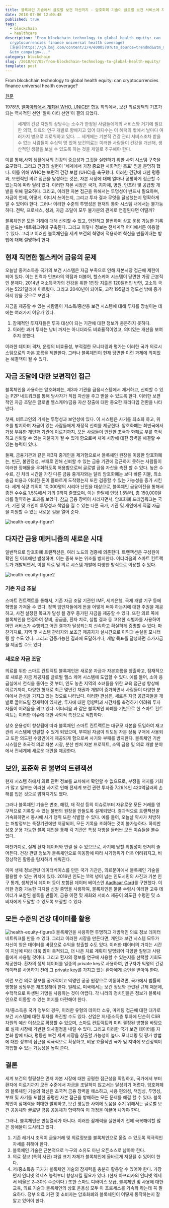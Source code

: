 ```yaml
---
title: 블록체인 기술에서 글로벌 보건 자산까지 - 암호화폐 기술이 글로벌 보건 서비스에 자본을 공급할 수 있는가?
date: 2018-07-06 12:00:48
published: true
tags:
  - blockchain
  - healthcare
description: "From blockchain technology to global health equity: can
  cryptocurrencies finance universal health coverage?
  [원문](https://gh.bmj.com/content/2/4/e000570?utm_source=trendmd&utm_medium=cpc\
  &utm_campaign=..."
category: blockchain
slug: /2018/07/05/from-blockchain-technology-to-global-health-equity/
template: post
---
```


From blockchain technology to global health equity: can cryptocurrencies finance universal health coverage?

[원문](https://gh.bmj.com/content/2/4/e000570?utm_source=trendmd&utm_medium=cpc&utm_campaign=bmjgh&utm_content=consumer&utm_term=1-B)

1978년, [알마아타애서 개최된 WHO, UNICEF](http://www.pharmacist.or.kr/node/2679) 합동 회의에서, 보건 의료정책의 기초가 되는 역사적인 선언 '알마 아타 선언'이 결의 되었다.

> 세계의 건강 자원의 상당수는 소수가 한정된 사람들에게의 서비스와 거기에 필요한 의학, 의료의 연구 개발로 향해지고 있어 대다수는 이 혜택의 밖에서 날마다 여러가지 병으로 괴로워하고 있다. … 세계에는 기본적 건강 관리 서비스조차 받을 수 없는 사람들이 수십억 명 있어 보건의료는 이러한 사람들이 건강을 개선해, 생산적인 생활을 보낼 수 있도록 하는 것을 제일로 추구해야 한다.

이를 통해,사회 생활에서의 건강의 중요성과 그것을 실현하기 위한 사회 시스템 구축을 요구했다. 그리고 건강의 실현이 '세계에서 가장 중요한 사회적인 목표' 임을 분명히 했다. 이를 위해 WHO는 보편적 건강 보험 (UHC)을 촉구했다. 이러한 건강에 대한 평등과, 보편적인 의료 접근을 달성하는 것은, 자본 시장에 대해 얼마나 공평하게 접근할 수 있는지에 따라 달려 있다. 이러한 자본 시장은 국가, 지자체, 병원, 인프라 및 공급망 개발을 위해 필요하다. 그리고, 이러한 자본 접근을 위해서는 투명성이 반드시 필요하며, 자금이 언제, 어떻게, 어디서 쓰이는지, 그리고 투자 결과 무엇을 달성했는지 명확하게 알 수 있어야 한다. 그러나 이러한 수준의 투명성은 현재의 통화 시스템 내에서는 불가능하다. 전략, 프로세스, 성과, 자금 조달이 모두 불가분의 관계로 연결된다면 어떨까?

블록체인은 모든 거래에 대해 신뢰할 수 있고, 안전하고 불변하며 상호 운용 가능한 기록을 만드는 네트워크위에 구축된다. 그리고 이렇나 정보는 전세계적 어디에서든 이용할 수 있다. 그리고 이러한 블록체인을 세계 보건의 혁명에 적용하여 혁신을 만들어내는 방법에 대해 설명하려 한다.

## 현재 직면한 헬스케어 금융의 문제

오늘날 중저소득층 국가의 보건 시스템은 자금 부족으로 인해 자본시장 접근에 제한이 되어 있다. 이는 인력과 인프라의 약점과 더불어, 헬스케어 시스템이 당면한 가장 근본적인 문제다. 2014년 저소득국가의 건강을 위한 1인당 지출은 120달러인 반면, 고소득 국가는 5221달러에 이르렀다. 그리고 2040년이 되어도, 고작 195달러 정도선 밖에 증가하지 않을 것으로 보인다.

자금을 제공할 수 있는 사람들이 저소득/중산층 보건 시스템에 대해 투자를 망설이는 데에는 여러가지 이유가 있다.

1. 잠재적인 투자자들은 투자 대상이 되는 기관에 대한 정보가 충분하지 못하다.
2. 이러한 과거 투자는 낭비 까지는 아니더라도 비효율적이었고, 의미있는 개선을 보여주지 못했다.

이러한 데이터 격차, 운영의 비효율성, 부적절한 모니터링과 평가는 이러한 국가 의료시스템으로의 자본 흐름을 제한한다. 그러나 블록체인이 현재 당면한 이런 과제에 의미있는 해결책이 될 수 있다.

## 자금 조달에 대한 보편적인 접근

블록체인을 사용하는 암호화폐는, 제3자 기관을 금융시스템에서 제거하고, 신뢰할 수 있는 P2P 네트워크를 통해 당사자가 직접 자산을 주고 받을 수 있도록 한다. 이러한 보편적인 자금 조달은 글로벌 헬스케어/금융 자산 창출에 대한 중요한 패러다임 전환을 나타낸다.

첫째, 비트코인의 가치는 투명성과 보안성에 있다. 이 시스템은 사기를 최소화 하고, 위조를 방지하며 자금이 있는 사람들에게 재정적 신뢰를 제공한다. 암호화폐는 최빈국에서 가장 부유한 개인과 기관에 이르기까지, 모든 사람들이 안전한 초국과 화폐로 부를 축적하고 신뢰할 수 있는 지불자가 될 수 있게 함으로써 새계 시장에 대한 장벽을 해결할 수 있는 능력이 있다.

둘째, 금융기관과 같은 제3자 중개인을 제거함으로서 블록체인 원장을 이용한 암호화폐는, 빈곤, 불안정성, 부패로 인해 신뢰할 수 있는 금융 기관에 접근하지 못하는 사람들이 이러한 장애물을 우회하도록 허용함으로써 글로벌 금융 자산을 촉진 할 수 있다. 높은 수수료, 긴 처리 시간을 가진 다른 금융 중개자와는 달리 암호화폐는 보다 빠른 지불, 최소 송금 비용과 이러한 돈이 올바르게 도착했는지 또한 검증할 수 있는 가능성을 증가 시킨다. 세계 식량 계획이 10,000명의 시리아 난민을 대상으로, 블록체인 금융이전을 통해서 종전 수수료 1.5%에서 거의 0까지 줄였으며, 이는 한달에 인당 1.5달러, 총 150,000달러를 절약하는 효과를 보았다. [참고](https://www.cgdev.org/sites/default/files/blockchain-and-economic-development-hype-vs-reality_0.pdf) 금융 장벽이 사라지면서, 암호화폐 프레임워크는 국가, 기관 및 개인이 투명성과 책임을 질 수 있는 다른 국가, 기관 및 개인에게 직접 자금을 지원할 수 있는 새로운 길을 열어 준다.

![health-equity-figure1](../images/health-equity-figure1.jpg)

## 다자간 금융 메커니즘의 새로운 시대

일반적으로 암호화폐 트랜잭션은, 여러 노드의 검증에 의존한다. 트랜잭션은 구성원이 확인 된 이후에만 발생하며, 이는 중복 또는 위조를 방지한다. 이더리움의 스마트 컨트랙트가 개발되면서, 이를 의료 및 의료 시스템 개발에 다양한 방식으로 이용할 수 있다.

![health-equity-figure2](../images/health-equity-figure2.jpg)

### 기존 자금 조달

스마트 컨트랙트를 통해서, 기존 자금 조달 기관인 IMF, 세계은행, 국제 개발 기구 등에 혁명을 가져올 수 있다. 정책 임안자들에게 돈을 어떻게 써야 하는지에 대한 주권을 제공하고, 사전 설정된 목표가 달성 될 경우 증가된 자금을 제공할 수 있다. 또한 의료 쪽에 블록체인을 연결하여 장비, 공급품, 환자 치료, 실험 결과 등 고유한 식별자를 사용하여 어떤 서비스가 수행되고 어떤 결과가 달성되는지 신속하고 확실하게 증명할 수 있다. 마찬가지로, 지역 및 시스템 관리자와 보조금 제공자가 실시간으로 이익과 손실을 모니터링 할 수도 있다. 그리고 검증가능한 결과에 도달하거나, 개발 목표를 달성하면 추가자금을 제공할 수도 있다.

### 새로운 자금 조달

의료를 위한 스마트 컨트랙트 블록체인은 새로운 자금과 자본흐름을 창출하고, 잠재적으로 새로운 자금 제공자를 글로벌 헬스 케어 시스템에 도입할 수 있다. 예를 들어, 소아 응급실에서 천식을 줄이는 것 부터, 인도 농촌 지역의 소녀들을 위한 교육 접근성 향상에 이르기까지, 다양한 형태로 최근 몇년간 채권과 개발이 증가하면서 사람들이 다양한 분야에서 관심을 가지고 있는 것으로 나타났다. 이러한 관심은, 새로운 자금 공급자들을 개발로 끌어드릴 잠재력이 있지만, 투자에 대한 영향력과 시간차를 측정하기 어려워 투자자들이 어려움을 겪고 있다. 이더리움 과 같은 블록체인 화폐를 기반으로 한 스마트 컨트랙트는 이러한 이슈에 대한 사회적 촉진으로 적합하다.

상호 운용성이 향상됨에 따라 블록체인 스마트 컨트랙트는 대규모 자본을 도입하여 재고관리 시스템에 연결할 수 있게 되었으며, 부여된 자금이 의도된 자본 상품 구매에 사용되고 또한 의도된 수령인에게 제공되게 함으로써 사기와 부패를 방지한다. 블록체인 기반 시스템은 초국적 의료 자본 시장, 분산 벤처 자본 프로젝트, 소액 금융 및 의료 개발 분야에서 전세계에 새로운 대안을 제공한다.

## 보안, 표준화 된 불변의 트랜잭션

현재 시스템 하에서 의료 관련 정보를 교차해서 확인할 수 없으므로, 부정을 저지를 기회가 많고 일부는 이러한 사기로 인해 전세계 보건 관련 투자중 7.29%인 420억달러의 손해를 입은 것으로 밝혀지기도 했다.

그러나 블록체인 기술은 변조, 해킹, 재 작성 등의 이슈로부터 자유로운 모든 거래를 영구적으로 기록할 수 있는 불변의 원장을 만들도록 설계되었다. 결과적으로 트랜잭션을 가속화하면서 동시에 사기 행위 또한 식별할 수 있다. 예를 들어, 오늘날 약사가 처방하는 처방정보는 특정기관에만 저장되어, 모든 기록을 조회하는 것이 불가능하다. 하지만 상호 운용 가능한 블록 체인을 통해 각 기관은 특정 처방을 둘러싼 모든 이슈들을 볼수 있다.

마찬가지로, 실제 환자 데이터와 연결 될 수 있으므로, 사기에 당할 위험성이 현저히 줄어든다. 건강 관련 정보가 블록체인으로 이동함에 따라 사기행위가 더욱 어려워지고, 비정상적인 활동을 탐지하기 쉬워진다.

이미 생체 정보관련 데이터베이스를 만든 국가 기관은, 의료분야에서 블록체인 기술을 활용할 수 있는 위치에 있다. 2016년 인도는 11억 녕이 넘는 인도시민의 사진과 기본 인구 통계, 생체인식 데이터 등이 포함된 데이터 베이스인 [Aadhaar Card](https://www.uidai.gov.in/)를 구현했다. 이러한 검증 가능한 디지털 신원 증명을 사용하여, 블록체인은 물품 수령시 이러한 고유 데이터가 포함된 블록을 만들어, 금융 이전 및 재화와 서비스 제공이 의도된 수령인 및 소비자에게 도달할 수 있도록 보장할 수 있다.

## 모든 수준의 건강 데이터를 활용

![health-equity-figure3](../images/health-equity-figure3.jpg)
블록체인을 사용하면 투명하고 개방적인 의료 정보 데이터 네트워크를 만들 수 있다. 그리고 이러한 시장을 만든다면, 개인과 보건 시스템 모두가 자신이 얻은 데이터를 바탕으로 수익을 창출할 수도 있다. 이러한 데이터의 가치는 시간이 지남에 따라 더욱 많이 축적되고, 더 나은 치료 계획이 발명되어 다양한 질병과 사람들에게 사용될 것이다. 그리고 환자의 정보를 연구에 사용할 수 있는지를 선택할 기회도 제공한다. 환자의 생체 데이터를 일종의 private key로 사용하여, 연구자가 익명의 건강데이터를 사용하기 전에 그 private key를 가지고 있는 환자에게 승인을 받아야 한다.

이런 보건 의료 정보를 공개적이고 익명인 공공 원장으로 이동하려면, 국가에서 법률의 방향을 상당부분 재조정해야 한다. 일례로, 미국에서는 보건 정보와 관련된 규제 때문에, 수학적으로 파생된 가명을 사용하는 것이 어렵다. 각 나라의 정치인들은 정보가 블록체인으로 이동할 수 있는 여지를 마련해야 한다.

저/중소득층 국가 정부의 경우, 이러한 유형의 데이터 소유, 마케팅 접근에 대한 대가로 보건 시스템에 대한 투자를 촉진할 수도 있다. 산업은 저/중소득층 투자에 단순히 CSR차원의 예산 이상으로 확장할 수 있으며, 스마트 컨트랙트와 미리 결정된 방향을 바탕으로 실제 시장에 기반한 의사결정을 내릴 수 있다. 그리고 이러한 국가 보건 데이터를 자본화 함에 따라, 평등한 보건 세계 시장을 창출할 가능성이 높다. 모니터링 및 평가 방법에 대한 정부의 접근을 적극적으로 확장하고, 비용 효율적인 국가 및 지역에 보건정책이 개입할 수 있는 가능성을 높여 준다.

## 결론

세계 보건의 형평성은 먼저 자본 시장에 대한 공평한 접근성을 확립하고, 국가에서 부터 환자에 이르기까지 모든 수준에서 자금을 조달하지 않고서는 달성되기 어렵다. 암호화폐와 블록체인 기술의 혁신은 초국적 금융 장벽을 해소하고, 사용 편의성, 책임성, 투명성, 부패 및 사기를 포함한 공평한 자본 접근을 방해하는 모든 문제를 해결 할 수 있다. 블록체인이 잠재력을 최대한 발휘하고, 보건 평등한 사회에 도움을 주기 위해서는 글로벌 보건 공동체와 글로벌 금융 공동체가 협력하여 이 과정을 이끌어 나가야 한다.

그러나, 블록체인은 만능열쇠가 아니다. 이러한 잠재력을 실현하기 전에 극복해야할 많은 장애물이 도사리고 있다.

1. 기존 레거시 조적이 금융거래 및 의료정보를 블록체인으로 옮길 수 있도록 적극적인 자세를 취해야 한다.
2. 블록체인 기술은 근본적으로 누구의 소유도 아닌 오픈소스로 남아야 한다.
3. 의료 정보 (특히 사진) 파일 크기 자체가 블록체인에 올바르게 저장될 수 있어야 한다.
4. 저/중소득층 국가가 블록체인 기술의 잠재력을 충분히 활용할 수 있어야 한다. 가장 먼저 인터넷 액세스 능력부터 향상시킬 필요가 있다. (현재 아프리카의 인터넷 엑세서 비율은 2~30% 수준이다.) 또한 스마트 디바이스 보급, 블록체인 및 사용에 대한 교육, 의료 기술과 블록체인의 상호 운용성 모두 이 프로세스를 가속화 하는데 꼭 필요하다. 정부 의료 기관 및 소비자는 암호화폐와 블록체인이 어떻게 동작하는지 잘 알고 있어야 한다.
